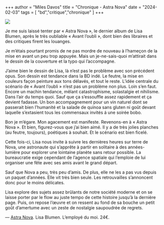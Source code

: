 +++
author = "Miles Davos"
title = "Chronique - Astra Nova"
date = "2024-02-03"
tags = [
    "bd","critique","chronique"
]
+++

![](/images/astra-nova.jpeg)

Je me suis laissé tenter par « Astra Nova », le dernier album de Lisa Blumen, après le très oubliable « Avant l’oubli », dont bien des libraires et des critiques firent les louanges.

Je m’étais pourtant promis de ne pas mordre de nouveau à l’hameçon de la mise en avant un peu trop appuyée. Mais un je-ne-sais-quoi m’attirait dans le dessin de la couverture et la typo qui l’accompagne.

J’aime bien le dessin de Lisa, là n’est pas le problème avec son précédent opus. Son dessin est tendance dans la BD indé. Le feutre, la mise en couleurs façon peinture aux tons délavés, et tout le reste. L’idée centrale du scénario de « Avant l’oubli » n’est pas un problème non plus. Loin s’en faut. Encore un machin tendance, mêlant catastrophisme, solastalgie et nihilisme. Dans l’air du temps quoi. Sauf que ça s’essouffle assez rapidement et ça devient fadasse. Un bon accompagnement pour un vin naturel dont se passerait bien l’humanité et la salade de quinoa sans gluten ni goût devant laquelle s’extasient tous les commensaux invités á une soirée bobo.

Bon je m’égare. Mon agacement est manifeste. Revenons-en à « Astra Nova ». Et bien, figurez-vous que j’ai bien aimé. Il y a de très jolies planches (au feutre, toujours), poétiques à souhait. Et le scénario est bien ficelé.

Cette fois-ci, Lisa nous invite à suivre les dernières heures sur terre de Nova, une astronaute qui s’apprête à partir en solitaire à des années-lumière pour explorer une lointaine planète sans retour possible. La bureaucratie exige cependant de l’agence spatiale qui l’emploie de lui organiser une fête avec ses amis avant le grand départ.

Sauf que Nova a peu, très peu d’amis. De plus, elle ne les a pas vus depuis un paquet d’années. Elle vit très bien seule. Les retrouvailles s’annoncent donc pour le moins délicates.

Lisa explore des sujets assez brûlants de notre société moderne et on se laisse porter par le flow au juste tempo de cette histoire jusqu’à la dernière page. Puis, on repose l’œuvre et on ressent au fond de sa bouche un petit goût d’amertume avec un zeste de nostalgie saupoudrée de regrets.

—
[Astra Nova](https://employe-du-moi.org/Astra-Nova-Lisa-Blumen). Lisa Blumen. L’employé du moi. 24€.
